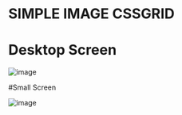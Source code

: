 # SIMPLE IMAGE CSSGRID
# Desktop Screen
![image](https://github.com/KamandeJohn/CSSGRID_gallery/assets/28919196/26df581d-dda9-44c3-aaa1-84f6836cc042)

#Small Screen

![image](https://github.com/KamandeJohn/CSSGRID_gallery/assets/28919196/eeb67083-0ae0-426b-913a-01966e43316c)
